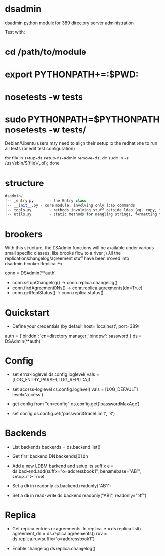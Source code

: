 dsadmin
=======

dsadmin python module for 389 directory server administration


Test with:

 # cd /path/to/module

 # export PYTHONPATH+=:$PWD:

 # nosetests -w tests

 # sudo PYTHONPATH=$PYTHONPATH nosetests -w tests/


Debian/Ubuntu users may need to align their setup
to the redhat one to run all tests (or edit test configuration)

for file in setup-ds setup-ds-admin remove-ds; do 
	sudo ln -s /usr/sbin/${file}{,.pl};
done

structure
=========
```python
dsadmin/
|-- _entry.py 		- the Entry class 
|-- __init__.py	- core module, involving only ldap commands
|-- tools.py		- methods involving stuff outside ldap (eg. copy, start/stop, ...)
|-- utils.py		- static methods for mangling strings, formatting text and so on
```

brookers
========

With this structure, the DSAdmin functions will be available under
various small specific classes, like brooks flow to a river ;)
All the replication/changelog/agreement stuff have been moved
into dsadmin.brooker.Replica. Ex. 

conn = DSAdmin(**auth)
- conn.setupChangelog() -> conn.replica.changelog()
- conn.findAgreementDNs() -> conn.replica.agreements(dn=True)
- conn.getReplStatus()	-> conn.replica.status()


Quickstart
==========
- Define your credentials (by default host='localhost', port=389)

auth = {'binddn': 'cn=directory manager','bindpw':'password'}
ds = DSAdmin(**auth)


 # Config
 
 * set error-loglevel
 ds.config.loglevel( vals = [LOG_ENTRY_PARSER,LOG_REPLICA])

 * set access-loglevel
 ds.config.loglevel( vals = [LOG_DEFAULT], level='access')

 * get config from "cn=config"
 ds.config.get('passwordMaxAge')

 * set config
 ds.config.set('passwordGraceLimit', '3')


 # Backends 

 
 *  List backends
backends = ds.backend.list()

 *  Get first backend DN
backends[0].dn

 *  Add a new LDBM backend and setup its suffix
e = ds.backend.add(suffix="o=addressbook1", benamebase="AB1", setup_mt=True)

 *  Set a db in readonly
ds.backend.readonly("AB1")

 *  Set a db in read-write
ds.backend.readonly("AB1", readonly="off")



 # Replica


 *  Get replica entries or agreements dn
replica_e = ds.replica.list()
agreement_dn = ds.replica.agreements()
ruv = ds.replica.ruv(suffix="o=addressbook1")

 *  Enable changelog
ds.replica.changelog()

